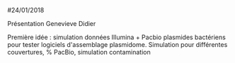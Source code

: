 #24/01/2018

Présentation Genevieve Didier

Première idée : simulation données Illumina + Pacbio plasmides bactériens pour tester logiciels d'assemblage plasmidome. 
Simulation pour différentes couvertures, % PacBio, simulation contamination

